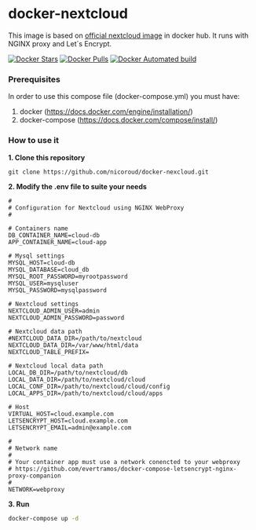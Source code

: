 # docker-nextcloud

This image is based on [official nextcloud image](https://hub.docker.com/r/library/nextcloud/) in docker hub.
It runs with NGINX proxy and Let´s Encrypt.


[![Docker Stars](https://img.shields.io/docker/stars/nicoroud/docker-nextcloud.svg)](https://hub.docker.com/r/nicoroud/docker-nextcloud/)  [![Docker Pulls](https://img.shields.io/docker/pulls/nicoroud/docker-nextcloud.svg)](https://hub.docker.com/r/nicoroud/docker-nextcloud/)  [![Docker Automated build](https://img.shields.io/docker/automated/nicoroud/docker-nextcloud.svg)](https://hub.docker.com/r/nicoroud/docker-nextcloud)


### Prerequisites
In order to use this compose file (docker-compose.yml) you must have:

1. docker (https://docs.docker.com/engine/installation/)
2. docker-compose (https://docs.docker.com/compose/install/)

### How to use it
**1. Clone this repository**

```shell
git clone https://github.com/nicoroud/docker-nexcloud.git
```

**2. Modify the .env file to suite your needs**

```shell
#
# Configuration for Nextcloud using NGINX WebProxy
#

# Containers name
DB_CONTAINER_NAME=cloud-db
APP_CONTAINER_NAME=cloud-app

# Mysql settings
MYSQL_HOST=cloud-db
MYSQL_DATABASE=cloud_db
MYSQL_ROOT_PASSWORD=myrootpassword
MYSQL_USER=mysqluser
MYSQL_PASSWORD=mysqlpassword

# Nextcloud settings
NEXTCLOUD_ADMIN_USER=admin
NEXTCLOUD_ADMIN_PASSWORD=password

# Nextcloud data path
#NEXTCLOUD_DATA_DIR=/path/to/nextcloud
NEXTCLOUD_DATA_DIR=/var/www/html/data
NEXTCLOUD_TABLE_PREFIX=

# Nextcloud local data path
LOCAL_DB_DIR=/path/to/nextcloud/db
LOCAL_DATA_DIR=/path/to/nextcloud/cloud
LOCAL_CONF_DIR=/path/to/nextcloud/cloud/config
LOCAL_APPS_DIR=/path/to/nextcloud/cloud/apps

# Host 
VIRTUAL_HOST=cloud.example.com
LETSENCRYPT_HOST=cloud.example.com
LETSENCRYPT_EMAIL=admin@example.com

#
# Network name
# 
# Your container app must use a network conencted to your webproxy 
# https://github.com/evertramos/docker-compose-letsencrypt-nginx-proxy-companion
#
NETWORK=webproxy
```

**3. Run**

```bash
docker-compose up -d
```
